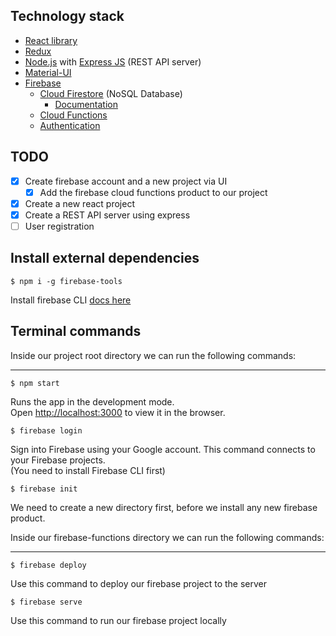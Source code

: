 
## Technology stack
* [React library](https://reactjs.org/)
* [Redux](https://redux.js.org/)
* [Node.js](https://nodejs.org/) with [Express JS](https://expressjs.com/) (REST API server)
* [Material-UI](https://material-ui.com/)
* [Firebase](https://firebase.google.com/)
  * [Cloud Firestore](https://firebase.google.com/products/firestore) (NoSQL Database)
    * [Documentation](https://firebase.google.com/docs/firestore)
  * [Cloud Functions](https://firebase.google.com/products/functions)
  * [Authentication](https://firebase.google.com/products/auth)

## TODO
* [x] Create firebase account and a new project via UI
  * [x] Add the firebase cloud functions product to our project
* [x] Create a new react project
* [x] Create a REST API server using express
* [ ] User registration 

## Install external dependencies

`$ npm i -g firebase-tools`

Install firebase CLI [docs here](https://firebase.google.com/docs/cli)


## Terminal commands


Inside our project root directory we can run the following commands:
___

`$ npm start`

Runs the app in the development mode.<br />
Open [http://localhost:3000](http://localhost:3000) to view it in the browser.

`$ firebase login`

Sign into Firebase using your Google account. This command connects to your Firebase projects.<br />
(You need to install Firebase CLI first)

`$ firebase init`

We need to create a new directory first, before we install any new firebase product.

Inside our firebase-functions directory we can run the following commands:
___

`$ firebase deploy`

Use this command to deploy our firebase project to the server

`$ firebase serve`

Use this command to run our firebase project locally



